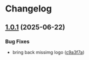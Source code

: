 # Changelog

## [1.0.1](https://github.com/sdlp-org/sdlp/compare/sdlp-cli-v1.0.0...sdlp-cli-v1.0.1) (2025-06-22)

### Bug Fixes

- bring back missimg logo ([c9a3f7a](https://github.com/sdlp-org/sdlp/commit/c9a3f7aecf8b2c735df5daee62e46c2e4b879868))
